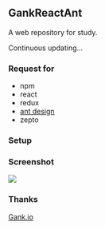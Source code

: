 ## GankReactAnt
A web repository for study.

Continuous updating...

### Request for
- npm
- react
- redux
- [ant design](https://github.com/ant-design/ant-design)
- zepto

### Setup


### Screenshot

![](http://7xnkv6.com1.z0.glb.clouddn.com/QQ20160826-1@2x.png)


### Thanks

[Gank.io](http://gank.io)